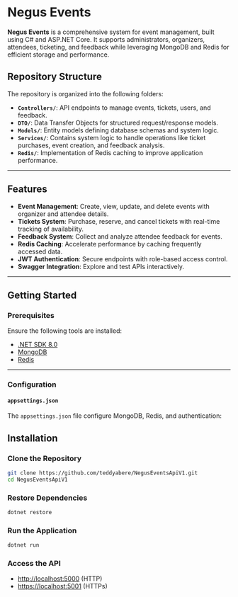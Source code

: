 # Negus Events

**Negus Events** is a comprehensive system for event management, built using C# and ASP.NET Core. It supports administrators, organizers, attendees, ticketing, and feedback while leveraging MongoDB and Redis for efficient storage and performance.

## Repository Structure

The repository is organized into the following folders:

- **`Controllers/`**: API endpoints to manage events, tickets, users, and feedback.
- **`DTO/`**: Data Transfer Objects for structured request/response models.
- **`Models/`**: Entity models defining database schemas and system logic.
- **`Services/`**: Contains system logic to handle operations like ticket purchases, event creation, and feedback analysis.
- **`Redis/`**: Implementation of Redis caching to improve application performance.

---

## Features

- **Event Management**: Create, view, update, and delete events with organizer and attendee details.
- **Tickets System**: Purchase, reserve, and cancel tickets with real-time tracking of availability.
- **Feedback System**: Collect and analyze attendee feedback for events.
- **Redis Caching**: Accelerate performance by caching frequently accessed data.
- **JWT Authentication**: Secure endpoints with role-based access control.
- **Swagger Integration**: Explore and test APIs interactively.

---

## Getting Started

### Prerequisites

Ensure the following tools are installed:

- [.NET SDK 8.0](https://dotnet.microsoft.com/)
- [MongoDB](https://www.mongodb.com/)
- [Redis](https://redis.io/)

---

### Configuration

#### `appsettings.json`

The `appsettings.json` file configure MongoDB, Redis, and authentication:

## Installation

### Clone the Repository

```bash
git clone https://github.com/teddyabere/NegusEventsApiV1.git
cd NegusEventsApiV1
```

### Restore Dependencies

```bash
dotnet restore
```

### Run the Application

```bash
dotnet run
```
### Access the API

- [http://localhost:5000](http://localhost:5000) (HTTP)
- [https://localhost:5001](https://localhost:5001) (HTTPs)
